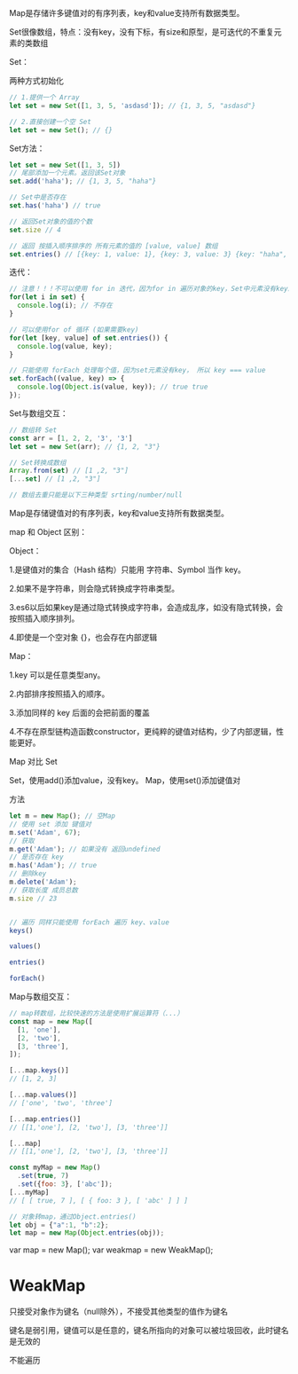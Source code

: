 

Map是存储许多键值对的有序列表，key和value支持所有数据类型。

Set很像数组，特点：没有key，没有下标，有size和原型，是可迭代的不重复元素的类数组



Set：

两种方式初始化 
```javascript
// 1.提供一个 Array
let set = new Set([1, 3, 5, 'asdasd']); // {1, 3, 5, "asdasd"} 

// 2.直接创建一个空 Set
let set = new Set(); // {}
```

Set方法：
```javascript
let set = new Set([1, 3, 5])
// 尾部添加一个元素。返回该Set对象
set.add('haha'); // {1, 3, 5, "haha"}

// Set中是否存在
set.has('haha') // true

// 返回Set对象的值的个数 
set.size // 4

// 返回 按插入顺序排序的 所有元素的值的 [value, value] 数组
set.entries() // [{key: 1, value: 1}, {key: 3, value: 3} {key: "haha", value: "haha"}]

```

迭代：
```javascript
// 注意！！！不可以使用 for in 迭代，因为for in 遍历对象的key，Set中元素没有key。
for(let i in set) {
  console.log(i); // 不存在
}

// 可以使用for of 循环 (如果需要key)
for(let [key, value] of set.entries()) {
  console.log(value, key);
}

// 只能使用 forEach 处理每个值，因为set元素没有key， 所以 key === value
set.forEach((value, key) => {
  console.log(Object.is(value, key)); // true true
}); 

```

Set与数组交互：
```javascript
// 数组转 Set
const arr = [1, 2, 2, '3', '3']
let set = new Set(arr); // {1, 2, "3"}

// Set转换成数组
Array.from(set) // [1 ,2, "3"]
[...set] // [1 ,2, "3"]

// 数组去重只能是以下三种类型 srting/number/null

```





Map是存储键值对的有序列表，key和value支持所有数据类型。

map 和 Object 区别：

Object：

1.是键值对的集合（Hash 结构）只能用 字符串、Symbol 当作 key。

2.如果不是字符串，则会隐式转换成字符串类型。

3.es6以后如果key是通过隐式转换成字符串，会造成乱序，如没有隐式转换，会按照插入顺序排列。

4.即使是一个空对象 {}，也会存在内部逻辑


Map：

1.key 可以是任意类型any。

2.内部排序按照插入的顺序。

3.添加同样的 key 后面的会把前面的覆盖

4.不存在原型链构造函数constructor，更纯粹的键值对结构，少了内部逻辑，性能更好。


Map 对比 Set

Set，使用add()添加value，没有key。
Map，使用set()添加键值对


方法
```javascript
let m = new Map(); // 空Map
// 使用 set 添加 键值对
m.set('Adam', 67);
// 获取
m.get('Adam'); // 如果没有 返回undefined
// 是否存在 key
m.has('Adam'); // true
// 删除key
m.delete('Adam');
// 获取长度 成员总数
m.size // 23


// 遍历 同样只能使用 forEach 遍历 key、value
keys()

values()

entries()

forEach()
```

Map与数组交互：
```javascript
// map转数组，比较快速的方法是使用扩展运算符（...）
const map = new Map([
  [1, 'one'],
  [2, 'two'],
  [3, 'three'],
]);

[...map.keys()]
// [1, 2, 3]

[...map.values()]
// ['one', 'two', 'three']

[...map.entries()]
// [[1,'one'], [2, 'two'], [3, 'three']]

[...map]
// [[1,'one'], [2, 'two'], [3, 'three']]

const myMap = new Map()
  .set(true, 7)
  .set({foo: 3}, ['abc']);
[...myMap]
// [ [ true, 7 ], [ { foo: 3 }, [ 'abc' ] ] ]
```

```javascript
// 对象转map，通过Object.entries()
let obj = {"a":1, "b":2};
let map = new Map(Object.entries(obj));
```

var map = new Map();
var weakmap = new WeakMap();

# WeakMap

只接受对象作为键名（null除外），不接受其他类型的值作为键名

键名是弱引用，键值可以是任意的，键名所指向的对象可以被垃圾回收，此时键名是无效的

不能遍历